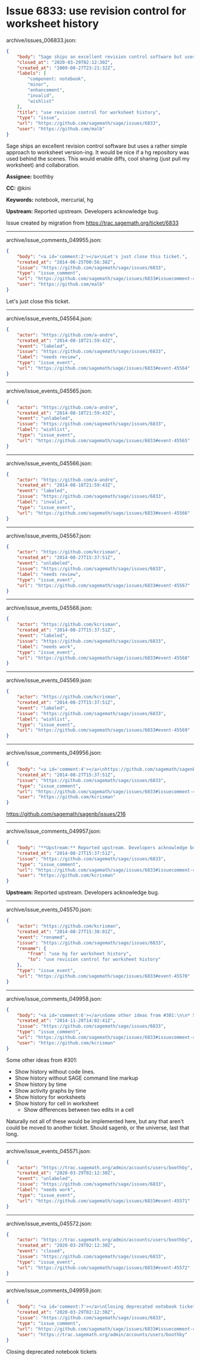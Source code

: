# Issue 6833: use revision control for worksheet history

archive/issues_006833.json:
```json
{
    "body": "Sage ships an excellent revision control software but uses a rather simple approach to worksheet version-ing. It would be nice if a hg repository was used behind the scenes. This would enable diffs, cool sharing (just pull my worksheet) and collaboration.\n\n**Assignee:** boothby\n\n**CC:**  @kini\n\n**Keywords:** notebook, mercurial, hg\n\n**Upstream:** Reported upstream. Developers acknowledge bug.\n\nIssue created by migration from https://trac.sagemath.org/ticket/6833\n\n",
    "closed_at": "2020-03-29T02:12:30Z",
    "created_at": "2009-08-27T23:21:32Z",
    "labels": [
        "component: notebook",
        "minor",
        "enhancement",
        "invalid",
        "wishlist"
    ],
    "title": "use revision control for worksheet history",
    "type": "issue",
    "url": "https://github.com/sagemath/sage/issues/6833",
    "user": "https://github.com/malb"
}
```
Sage ships an excellent revision control software but uses a rather simple approach to worksheet version-ing. It would be nice if a hg repository was used behind the scenes. This would enable diffs, cool sharing (just pull my worksheet) and collaboration.

**Assignee:** boothby

**CC:**  @kini

**Keywords:** notebook, mercurial, hg

**Upstream:** Reported upstream. Developers acknowledge bug.

Issue created by migration from https://trac.sagemath.org/ticket/6833





---

archive/issue_comments_049955.json:
```json
{
    "body": "<a id='comment:2'></a>\nLet's just close this ticket.",
    "created_at": "2014-06-25T00:56:38Z",
    "issue": "https://github.com/sagemath/sage/issues/6833",
    "type": "issue_comment",
    "url": "https://github.com/sagemath/sage/issues/6833#issuecomment-49955",
    "user": "https://github.com/malb"
}
```

<a id='comment:2'></a>
Let's just close this ticket.



---

archive/issue_events_045564.json:
```json
{
    "actor": "https://github.com/a-andre",
    "created_at": "2014-08-18T21:59:43Z",
    "event": "labeled",
    "issue": "https://github.com/sagemath/sage/issues/6833",
    "label": "needs review",
    "type": "issue_event",
    "url": "https://github.com/sagemath/sage/issues/6833#event-45564"
}
```



---

archive/issue_events_045565.json:
```json
{
    "actor": "https://github.com/a-andre",
    "created_at": "2014-08-18T21:59:43Z",
    "event": "unlabeled",
    "issue": "https://github.com/sagemath/sage/issues/6833",
    "label": "wishlist",
    "type": "issue_event",
    "url": "https://github.com/sagemath/sage/issues/6833#event-45565"
}
```



---

archive/issue_events_045566.json:
```json
{
    "actor": "https://github.com/a-andre",
    "created_at": "2014-08-18T21:59:43Z",
    "event": "labeled",
    "issue": "https://github.com/sagemath/sage/issues/6833",
    "label": "invalid",
    "type": "issue_event",
    "url": "https://github.com/sagemath/sage/issues/6833#event-45566"
}
```



---

archive/issue_events_045567.json:
```json
{
    "actor": "https://github.com/kcrisman",
    "created_at": "2014-08-27T15:37:51Z",
    "event": "unlabeled",
    "issue": "https://github.com/sagemath/sage/issues/6833",
    "label": "needs review",
    "type": "issue_event",
    "url": "https://github.com/sagemath/sage/issues/6833#event-45567"
}
```



---

archive/issue_events_045568.json:
```json
{
    "actor": "https://github.com/kcrisman",
    "created_at": "2014-08-27T15:37:51Z",
    "event": "labeled",
    "issue": "https://github.com/sagemath/sage/issues/6833",
    "label": "needs work",
    "type": "issue_event",
    "url": "https://github.com/sagemath/sage/issues/6833#event-45568"
}
```



---

archive/issue_events_045569.json:
```json
{
    "actor": "https://github.com/kcrisman",
    "created_at": "2014-08-27T15:37:51Z",
    "event": "labeled",
    "issue": "https://github.com/sagemath/sage/issues/6833",
    "label": "wishlist",
    "type": "issue_event",
    "url": "https://github.com/sagemath/sage/issues/6833#event-45569"
}
```



---

archive/issue_comments_049956.json:
```json
{
    "body": "<a id='comment:4'></a>\nhttps://github.com/sagemath/sagenb/issues/216",
    "created_at": "2014-08-27T15:37:51Z",
    "issue": "https://github.com/sagemath/sage/issues/6833",
    "type": "issue_comment",
    "url": "https://github.com/sagemath/sage/issues/6833#issuecomment-49956",
    "user": "https://github.com/kcrisman"
}
```

<a id='comment:4'></a>
https://github.com/sagemath/sagenb/issues/216



---

archive/issue_comments_049957.json:
```json
{
    "body": "**Upstream:** Reported upstream. Developers acknowledge bug.",
    "created_at": "2014-08-27T15:37:51Z",
    "issue": "https://github.com/sagemath/sage/issues/6833",
    "type": "issue_comment",
    "url": "https://github.com/sagemath/sage/issues/6833#issuecomment-49957",
    "user": "https://github.com/kcrisman"
}
```

**Upstream:** Reported upstream. Developers acknowledge bug.



---

archive/issue_events_045570.json:
```json
{
    "actor": "https://github.com/kcrisman",
    "created_at": "2014-08-27T15:38:01Z",
    "event": "renamed",
    "issue": "https://github.com/sagemath/sage/issues/6833",
    "rename": {
        "from": "use hg for worksheet history",
        "to": "use revision control for worksheet history"
    },
    "type": "issue_event",
    "url": "https://github.com/sagemath/sage/issues/6833#event-45570"
}
```



---

archive/issue_comments_049958.json:
```json
{
    "body": "<a id='comment:6'></a>\nSome other ideas from #301:\n\n* Show history without code lines.\n* Show history without SAGE command line markup\n* Show history by time\n* Show activity graphs by time\n* Show history for worksheets\n* Show history for cell in worksheet\n  * Show differences between two edits in a cell\n\nNaturally not all of these would be implemented here, but any that aren't could be moved to another ticket.  Should sagenb, or the universe, last that long.",
    "created_at": "2014-11-20T14:02:41Z",
    "issue": "https://github.com/sagemath/sage/issues/6833",
    "type": "issue_comment",
    "url": "https://github.com/sagemath/sage/issues/6833#issuecomment-49958",
    "user": "https://github.com/kcrisman"
}
```

<a id='comment:6'></a>
Some other ideas from #301:

* Show history without code lines.
* Show history without SAGE command line markup
* Show history by time
* Show activity graphs by time
* Show history for worksheets
* Show history for cell in worksheet
  * Show differences between two edits in a cell

Naturally not all of these would be implemented here, but any that aren't could be moved to another ticket.  Should sagenb, or the universe, last that long.



---

archive/issue_events_045571.json:
```json
{
    "actor": "https://trac.sagemath.org/admin/accounts/users/boothby",
    "created_at": "2020-03-29T02:12:30Z",
    "event": "unlabeled",
    "issue": "https://github.com/sagemath/sage/issues/6833",
    "label": "needs work",
    "type": "issue_event",
    "url": "https://github.com/sagemath/sage/issues/6833#event-45571"
}
```



---

archive/issue_events_045572.json:
```json
{
    "actor": "https://trac.sagemath.org/admin/accounts/users/boothby",
    "created_at": "2020-03-29T02:12:30Z",
    "event": "closed",
    "issue": "https://github.com/sagemath/sage/issues/6833",
    "type": "issue_event",
    "url": "https://github.com/sagemath/sage/issues/6833#event-45572"
}
```



---

archive/issue_comments_049959.json:
```json
{
    "body": "<a id='comment:7'></a>\nClosing deprecated notebook tickets",
    "created_at": "2020-03-29T02:12:30Z",
    "issue": "https://github.com/sagemath/sage/issues/6833",
    "type": "issue_comment",
    "url": "https://github.com/sagemath/sage/issues/6833#issuecomment-49959",
    "user": "https://trac.sagemath.org/admin/accounts/users/boothby"
}
```

<a id='comment:7'></a>
Closing deprecated notebook tickets
